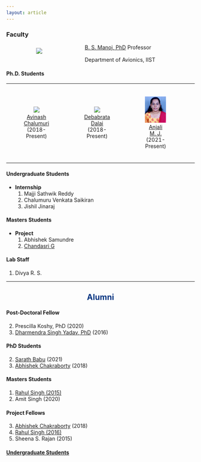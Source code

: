 ```yaml
---
layout: article
---
```


### Faculty
 

<a href="https://www.iist.ac.in/avionics/bsmanoj" target="_blank">
<img style="margin-left:80px" class="img-circle" src="images/bsmanoj.png" width="100px" 
align="left" hspace="30px" vspace="10px">  
B. S. Manoj, PhD</a>  
Professor<br> 
Department of Avionics, IIST 


<img height="30px">

#### Ph.D. Students

<table>
<tr>
<td><figure align="center"><a href="https://www.linkedin.com/in/avinash-chalumuri-57ab2616b/"><img width="100px"  class="img-circle"  src="images/avinash.png"><figcaption>Avinash Chalumuri</figcaption></a>(2018-Present)</figure></td>
<td><figure align="center"><a href="https://www.linkedin.com/in/debabrata-dalai-a88b6486"><img width="90px"  class="img-circle"  src="images/debabrata.png"><figcaption>Debabrata Dalai</figcaption></a>(2018-Present)</figure></td>
<td><figure align="center"><a href="https://www.linkedin.com/in/anjali-m-j-6681494b/"><img width="90px"  class="img-circle"  src="images/anjalimj.png"><figcaption>Anjali M. J.</figcaption></a>(2021-Present)</figure></td>
<td><figure align="center"><a href="https://www.linkedin.com/in/thiruppathirajan-sankaralingam-009a2811/"><img width="90px"  class="img-circle"  src="images/thirupatirajan.png"><figcaption>Thiruppathirajan Sankaralingam</figcaption></a>(2013-Present)(ISRO Sponsered)</figure></td>
</tr>
</table>

#### Undergraduate Students
+ **Internship**
    1. Majji Sathwik Reddy
    2. Chalumuru Venkata Saikiran
    3. Jishil Jinaraj

#### Masters Students
+ **Project**
    1. Abhishek Samundre
    2. [Chandasri G](https://www.linkedin.com/in/chandasri-g-859454208/)

#### Lab Staff
1. Divya R. S.

------

<div style="text-align:center"><h2><font color="#003380">Alumni</font></h2></div>

#### Post-Doctoral Fellow

2. Prescilla Koshy, PhD (2020)
1. [Dharmendra Singh Yadav, PhD](https://scholar.google.co.in/citations?user=yGWRD0YAAAAJ&hl=en) (2016)

#### PhD Students 

2. [Sarath Babu](https://4sarathbabu.github.io/) (2021)
1. [Abhishek Chakraborty](https://chakrabortyabhishek.github.io/) (2018)


#### Masters Students

1. [Rahul Singh (2015)](https://rahulsinghchandraul.github.io/)
2. Amit Singh (2020)


#### Project Fellows

3. [Abhishek Chakraborty](https://chakrabortyabhishek.github.io/) (2018)
2. [Rahul Singh (2016)](https://rahulsinghchandraul.github.io/)
1. Sheena S. Rajan (2015)

#### [Undergraduate Students](undergraduate.html) 
